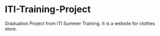 # ITI-Training-Project
Graduation Project from ITI Summer Training. It is a website for clothes store.

